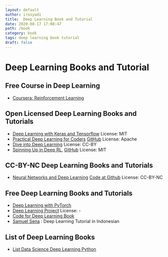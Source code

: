 ```yaml
---
layout: default
author: irosyadi
title:  Deep Learning Book and Tutorial
date: 2020-08-17 17:08:47
path: /book
category: book
tags: deep learning book tutorial
draft: false
---
```


# Deep Learning Books and Tutorial

## Free Course in Deep Learning
- [Coursera: Reinforcement Learning](https://www.coursera.org/specializations/reinforcement-learning)

## Open Licensed Deep Learning Books and Tutorials
- [Deep Learning with Keras and Tensorflow](https://github.com/leriomaggio/deep-learning-keras-tensorflow) License: MIT
- [Practical Deep Learning for Coders](https://course.fast.ai/) [GitHub](https://github.com/fastai/course-v3) License: Apache
- [Dive into Deep Learning](https://d2l.ai/) License: CC-BY
- [Spinning Up in Deep RL](https://spinningup.openai.com/en/latest/user/introduction.html), [GitHub](https://github.com/openai/spinningup) License: MIT

## CC-BY-NC Deep Learning Books and Tutorials
- [Neural Networks and Deep Learning](https://neuralnetworksanddeeplearning.com/) [Code at Github](https://github.com/mnielsen/neural-networks-and-deep-learning) License: CC-BY-NC

## Free Deep Learning Books and Tutorials
- [Deep Learning with PyTorch](https://www.manning.com/books/deep-learning-with-pytorch)
- [Deep Learning Project](https://spandan-madan.github.io/DeepLearningProject/) License: -
- [Code for Deep Learning Book](https://github.com/rasbt/deep-learning-book)
- [Samuel Sena](https://medium.com/@samuelsena/pengenalan-deep-learning-8fbb7d8028ac) : Deep Learning Tutorial in Indonesian

## List of Deep Learning Books
- [List Data Science Deep Learning Python](https://www.theinsaneapp.com/2020/08/free-data-science-deep-learning-python-ebooks.html)
<!--stackedit_data:
eyJoaXN0b3J5IjpbLTgxNjU2MjUxMF19
-->